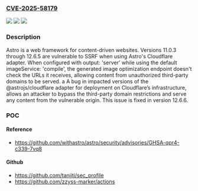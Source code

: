 ### [CVE-2025-58179](https://cve.mitre.org/cgi-bin/cvename.cgi?name=CVE-2025-58179)
![](https://img.shields.io/static/v1?label=Product&message=astro&color=blue)
![](https://img.shields.io/static/v1?label=Version&message=%3E%3D%2011.0.3%2C%20%3C%2012.6.6%20&color=brightgreen)
![](https://img.shields.io/static/v1?label=Vulnerability&message=CWE-918%3A%20Server-Side%20Request%20Forgery%20(SSRF)&color=brightgreen)

### Description

Astro is a web framework for content-driven websites. Versions 11.0.3 through 12.6.5 are vulnerable to SSRF when using Astro's Cloudflare adapter. When configured with output: 'server' while using the default imageService: 'compile', the generated image optimization endpoint doesn't check the URLs it receives, allowing content from unauthorized third-party domains to be served. a A bug in impacted versions of the @astrojs/cloudflare adapter for deployment on Cloudflare’s infrastructure, allows an attacker to bypass the third-party domain restrictions and serve any content from the vulnerable origin. This issue is fixed in version 12.6.6.

### POC

#### Reference
- https://github.com/withastro/astro/security/advisories/GHSA-qpr4-c339-7vq8

#### Github
- https://github.com/tanjiti/sec_profile
- https://github.com/zzyss-marker/actions

